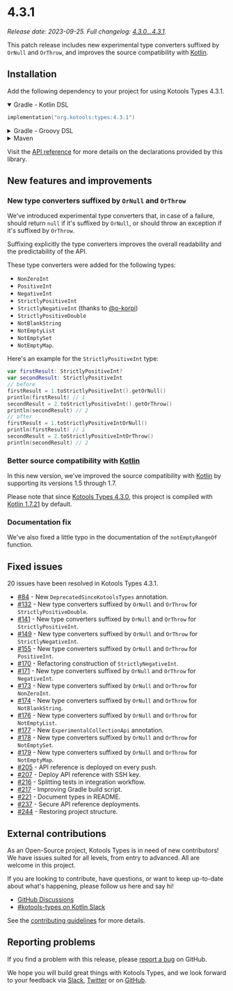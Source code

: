 # 4.3.1

_Release date: 2023-09-25. Full changelog: [4.3.0...4.3.1]._

This patch release includes new experimental type converters suffixed by
`OrNull` and `OrThrow`, and improves the source compatibility with [Kotlin].

[4.3.0...4.3.1]: https://github.com/kotools/types/compare/4.3.0...4.3.1
[kotlin]: https://kotlinlang.org

## Installation

Add the following dependency to your project for using Kotools Types 4.3.1.

<details open>
<summary>Gradle - Kotlin DSL</summary>

```kotlin
implementation("org.kotools:types:4.3.1")
```
</details>

<details>
<summary>Gradle - Groovy DSL</summary>

```groovy
implementation "org.kotools:types:4.3.1"
```
</details>

<details>
<summary>Maven</summary>

```xml
<dependencies>
    <dependency>
        <groupId>org.kotools</groupId>
        <artifactId>types</artifactId>
        <version>4.3.1</version>
    </dependency>
</dependencies>
```
</details>

Visit the [API reference] for more details on the declarations provided by this
library.

[api reference]: https://types.kotools.org

## New features and improvements

### New type converters suffixed by `OrNull` and `OrThrow`

We've introduced experimental type converters that, in case of a failure, should
return `null` if it's suffixed by `OrNull`, or should throw an exception if it's
suffixed by `OrThrow`.

Suffixing explicitly the type converters improves the overall readability and
the predictability of the API.

These type converters were added for the following types:

- `NonZeroInt`
- `PositiveInt`
- `NegativeInt`
- `StrictlyPositiveInt`
- `StrictlyNegativeInt` (thanks to [@o-korpi])
- `StrictlyPositiveDouble`
- `NotBlankString`
- `NotEmptyList`
- `NotEmptySet`
- `NotEmptyMap`.

Here's an example for the `StrictlyPositiveInt` type:

```kotlin
var firstResult: StrictlyPositiveInt?
var secondResult: StrictlyPositiveInt
// before
firstResult = 1.toStrictlyPositiveInt().getOrNull()
println(firstResult) // 1
secondResult = 2.toStrictlyPositiveInt().getOrThrow()
println(secondResult) // 2
// after
firstResult = 1.toStrictlyPositiveIntOrNull()
println(firstResult) // 1
secondResult = 2.toStrictlyPositiveIntOrThrow()
println(secondResult) // 2
```

[@o-korpi]: https://github.com/o-korpi

### Better source compatibility with [Kotlin]

In this new version, we've improved the source compatibility with [Kotlin] by
supporting its versions 1.5 through 1.7.

Please note that since [Kotools Types 4.3.0], this project is compiled with
[Kotlin 1.7.21] by default.

[Kotools Types 4.3.0]: https://github.com/kotools/types/releases/tag/4.3.0
[Kotlin 1.7.21]: https://github.com/JetBrains/kotlin/releases/tag/v1.7.21

### Documentation fix

We've also fixed a little typo in the documentation of the `notEmptyRangeOf`
function.

## Fixed issues

20 issues have been resolved in Kotools Types 4.3.1.

- [#84] - New `DeprecatedSinceKotoolsTypes` annotation.
- [#132] - New type converters suffixed by `OrNull` and `OrThrow` for
  `StrictlyPositiveDouble`.
- [#141] - New type converters suffixed by `OrNull` and `OrThrow` for
  `StrictlyPositiveInt`.
- [#149] - New type converters suffixed by `OrNull` and `OrThrow` for
  `StrictlyNegativeInt`.
- [#155] - New type converters suffixed by `OrNull` and `OrThrow` for
  `PositiveInt`.
- [#170] - Refactoring construction of `StrictlyNegativeInt`.
- [#171] - New type converters suffixed by `OrNull` and `OrThrow` for
  `NegativeInt`.
- [#173] - New type converters suffixed by `OrNull` and `OrThrow` for
  `NonZeroInt`.
- [#174] - New type converters suffixed by `OrNull` and `OrThrow` for
  `NotBlankString`.
- [#176] - New type converters suffixed by `OrNull` and `OrThrow` for
  `NotEmptyList`.
- [#177] - New `ExperimentalCollectionApi` annotation.
- [#178] - New type converters suffixed by `OrNull` and `OrThrow` for
  `NotEmptySet`.
- [#179] - New type converters suffixed by `OrNull` and `OrThrow` for
  `NotEmptyMap`.
- [#205] - API reference is deployed on every push.
- [#207] - Deploy API reference with SSH key.
- [#216] - Splitting tests in integration workflow.
- [#217] - Improving Gradle build script.
- [#221] - Document types in README.
- [#237] - Secure API reference deployments.
- [#244] - Restoring project structure.

[#84]: https://github.com/kotools/types/issues/84
[#132]: https://github.com/kotools/types/issues/132
[#141]: https://github.com/kotools/types/issues/141
[#149]: https://github.com/kotools/types/issues/149
[#155]: https://github.com/kotools/types/issues/155
[#170]: https://github.com/kotools/types/issues/170
[#171]: https://github.com/kotools/types/issues/171
[#173]: https://github.com/kotools/types/issues/173
[#174]: https://github.com/kotools/types/issues/174
[#176]: https://github.com/kotools/types/issues/176
[#177]: https://github.com/kotools/types/issues/177
[#178]: https://github.com/kotools/types/issues/178
[#179]: https://github.com/kotools/types/issues/179
[#205]: https://github.com/kotools/types/issues/205
[#207]: https://github.com/kotools/types/issues/207
[#216]: https://github.com/kotools/types/issues/216
[#217]: https://github.com/kotools/types/issues/217
[#221]: https://github.com/kotools/types/issues/221
[#237]: https://github.com/kotools/types/issues/237
[#244]: https://github.com/kotools/types/issues/244

## External contributions

As an Open-Source project, Kotools Types is in need of new contributors!
We have issues suited for all levels, from entry to advanced.
All are welcome in this project.

If you are looking to contribute, have questions, or want to keep up-to-date
about what's happening, please follow us here and say hi!

- [GitHub Discussions]
- [#kotools-types on Kotlin Slack]

See the [contributing guidelines](/CONTRIBUTING.md) for more details.

[#kotools-types on Kotlin Slack]: https://kotlinlang.slack.com/archives/C05H0L1LD25
[gitHub discussions]: https://github.com/kotools/types/discussions

## Reporting problems

If you find a problem with this release, please [report a bug] on GitHub.

[report a bug]: https://github.com/kotools/types/issues/new?assignees=&labels=bug&projects=&template=bug-template.md&title=Bug

We hope you will build great things with Kotools Types, and we look forward to
your feedback via [Slack][#kotools-types on Kotlin Slack], [Twitter] or on
[GitHub].

[github]: https://github.com/kotools
[twitter]: https://twitter.com/KotoolsContact
